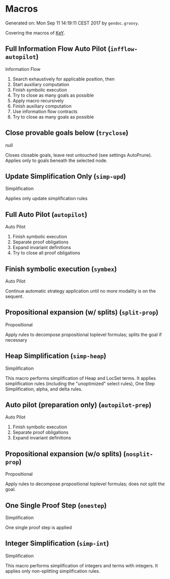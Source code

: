 
# Macros
    
Generated on: Mon Sep 11 14:19:11 CEST 2017 by `gendoc.groovy`. 

Covering the macros of [KeY](http://key-project.org).

## Full Information Flow Auto Pilot (`infflow-autopilot`) 

Information Flow

<html><ol><li>Search exhaustively for applicable position, then<li>Start auxiliary computation<li>Finish symbolic execution<li>Try to close as many goals as possible<li>Apply macro recursively<li>Finish auxiliary computation<li>Use information flow contracts<li>Try to close as many goals as possible</ol>



## Close provable goals below (`tryclose`) 

null

Closes closable goals, leave rest untouched (see settings AutoPrune). Applies only to goals beneath the selected node.



## Update Simplification Only (`simp-upd`) 

Simplification

Applies only update simplification rules



## Full Auto Pilot (`autopilot`) 

Auto Pilot

<html><ol><li>Finish symbolic execution<li>Separate proof obligations<li>Expand invariant definitions<li>Try to close all proof obligations</ol>



## Finish symbolic execution (`symbex`) 

Auto Pilot

Continue automatic strategy application until no more modality is on the sequent.



## Propositional expansion (w/ splits) (`split-prop`) 

Propositional

Apply rules to decompose propositional toplevel formulas; splits the goal if necessary



## Heap Simplification (`simp-heap`) 

Simplification

This macro performs simplification of Heap and LocSet terms.
It applies simplification rules (including the "unoptimized" select rules), One Step Simplification, alpha, and delta rules.



## Auto pilot (preparation only) (`autopilot-prep`) 

Auto Pilot

<html><ol><li>Finish symbolic execution<li>Separate proof obligations<li>Expand invariant definitions</ol>



## Propositional expansion (w/o splits) (`nosplit-prop`) 

Propositional

Apply rules to decompose propositional toplevel formulas; does not split the goal.



## One Single Proof Step (`onestep`) 

Simplification

One single proof step is applied



## Integer Simplification (`simp-int`) 

Simplification

This macro performs simplification of integers and terms with integers.
It applies only non-splitting simplification rules.

